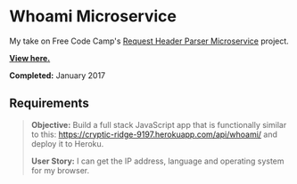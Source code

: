 # Whoami Microservice

My take on Free Code Camp's [Request Header Parser Microservice](https://www.freecodecamp.com/challenges/request-header-parser-microservice) project.

**[View here.](https://tempurturtul-fcc-whoami.herokuapp.com/)**

**Completed:** January 2017

## Requirements

> **Objective:** Build a full stack JavaScript app that is functionally similar to this: https://cryptic-ridge-9197.herokuapp.com/api/whoami/ and deploy it to Heroku.
>
> **User Story:** I can get the IP address, language and operating system for my browser.
